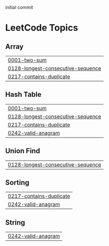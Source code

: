 initial commit

<!---LeetCode Topics Start-->
# LeetCode Topics
## Array
|  |
| ------- |
| [0001-two-sum](https://github.com/jackie-ng/algos-practice/tree/master/0001-two-sum) |
| [0128-longest-consecutive-sequence](https://github.com/jackie-ng/algos-practice/tree/master/0128-longest-consecutive-sequence) |
| [0217-contains-duplicate](https://github.com/jackie-ng/algos-practice/tree/master/0217-contains-duplicate) |
## Hash Table
|  |
| ------- |
| [0001-two-sum](https://github.com/jackie-ng/algos-practice/tree/master/0001-two-sum) |
| [0128-longest-consecutive-sequence](https://github.com/jackie-ng/algos-practice/tree/master/0128-longest-consecutive-sequence) |
| [0217-contains-duplicate](https://github.com/jackie-ng/algos-practice/tree/master/0217-contains-duplicate) |
| [0242-valid-anagram](https://github.com/jackie-ng/algos-practice/tree/master/0242-valid-anagram) |
## Union Find
|  |
| ------- |
| [0128-longest-consecutive-sequence](https://github.com/jackie-ng/algos-practice/tree/master/0128-longest-consecutive-sequence) |
## Sorting
|  |
| ------- |
| [0217-contains-duplicate](https://github.com/jackie-ng/algos-practice/tree/master/0217-contains-duplicate) |
| [0242-valid-anagram](https://github.com/jackie-ng/algos-practice/tree/master/0242-valid-anagram) |
## String
|  |
| ------- |
| [0242-valid-anagram](https://github.com/jackie-ng/algos-practice/tree/master/0242-valid-anagram) |
<!---LeetCode Topics End-->